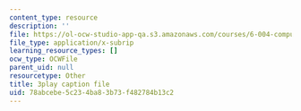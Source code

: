 ```yaml
---
content_type: resource
description: ''
file: https://ol-ocw-studio-app-qa.s3.amazonaws.com/courses/6-004-computation-structures-spring-2017/78abcebe5c234ba83b73f482784b13c2_ZPpuDMk9BOU.srt
file_type: application/x-subrip
learning_resource_types: []
ocw_type: OCWFile
parent_uid: null
resourcetype: Other
title: 3play caption file
uid: 78abcebe-5c23-4ba8-3b73-f482784b13c2
---
```

